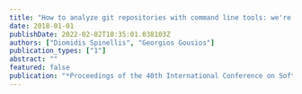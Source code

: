 ```yaml
---
title: "How to analyze git repositories with command line tools: we're not in kansas anymore"
date: 2018-01-01
publishDate: 2022-02-02T10:35:01.038103Z
authors: ["Diomidis Spinellis", "Georgios Gousios"]
publication_types: ["1"]
abstract: ""
featured: false
publication: "*Proceedings of the 40th International Conference on Software Engineering: Companion Proceeedings*"
---
```


